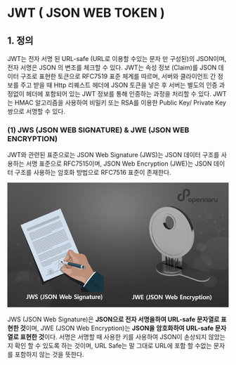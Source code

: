 # JWT ( JSON WEB TOKEN )

## 1. 정의

JWT는 전자 서명 된 URL-safe (URL로 이용할 수있는 문자 만 구성된)의 JSON이며, 전자 서명은 JSON 의 변조를 체크할 수 있다.
JWT는 속성 정보 (Claim)를 JSON 데이터 구조로 표현한 토큰으로 RFC7519 표준 체계를 따르며, 서버와 클라이언트 간 정보를 주고 받을 때 Http 리퀘스트 헤더에 JSON 토큰을 넣은 후 서버는 별도의 인증 과정없이 헤더에 포함되어 있는 JWT 정보를 통해 인증하는 과정을 처리할 수 있다.
JWT는 HMAC 알고리즘을 사용하여 비밀키 또는 RSA를 이용한 Public Key/ Private Key 쌍으로 서명할 수 있다.

### (1) JWS (JSON WEB SIGNATURE) & JWE (JSON WEB ENCRYPTION)

JWT와 관련된 표준으로는 JSON Web Signature (JWS)는 JSON 데이터 구조를 사용하는 서명 표준으로 RFC7515이며, JSON Web Encryption (JWE)는 JSON 데이터 구조를 사용하는 암호화 방법으로 RFC7516 표준이 존재한다.

<p align="center">
<img src="./img/jwt1.png" alt="img1" />
</p>

JWS (JSON Web Signature)은 **JSON으로 전자 서명을하여 URL-safe 문자열로 표현한 것**이며, 
JWE (JSON Web Encryption)는 **JSON을 암호화하여 URL-safe 문자열로 표현한 것**이다.
서명은 서명할 때 사용한 키를 사용하여 JSON이 손상되지 않았는지 확인 할 수 있도록 하는 것이며, 
URL Safe는 말 그대로 URL에 포함 할 수없는 문자를 포함하지 않는 것을 뜻한다.